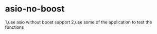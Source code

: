 # asio-no-boost
1,use asio without boost support
2,use some of the application to test the functions

